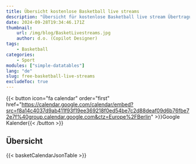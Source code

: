 ```yaml
---
title: Übersicht kostenlose Basketball live streams
description: "Übersicht für kostenlose Basketball live stream Übertragungen von magentasport, sportschau und anderen"
date: 2024-09-28T19:34:46.171Z
thumbnail:
    url: /img/blog/BasketLivestreams.jpg
    author: d.o. (Copilot Designer)
tags:
    - Basketball
categories:
    - Sport
modules: ["simple-datatables"]
lang: "de"
slug: free-basketball-live-streams
excludeToc: true
---
```


{{< button icon="fa calendar" order="first" href="https://calendar.google.com/calendar/embed?src=f8a14c4037d9ab411f93f19ee369218f0ed54be7c2d88deaf09d6b76fbe72e7f%40group.calendar.google.com&ctz=Europe%2FBerlin" >}}Google Kalender{{< /button >}}

## Übersicht

{{< basketCalendarJsonTable >}}

<!-- 

{{< table sortable="true" paging="true" searchable="true" >}}
| Date  | Day | Time            | Teams                                      | Channel                                                                 |
|-------|-----|------------------|--------------------------------------------|-------------------------------------------------------------------------|
| 4 Oct | Fri | 18:00 – 19:30    | Boston Celtics vs. Denver Nuggets          | ran.de, ran App, Joyn                                                   |
| 4 Oct | Fri | 19:15 – 20:45    | Fenerbahce Beko Istanbul vs Olympiakos Piräus | magentasport.tv                                                         |
| 5 Oct | Sat | 17:45 – 19:15    | Eisbären Bremerhaven vs. HAKRO Merlins Crailsheim | [sportdeutschland.tv](https://sportdeutschland.tv/videos/basketball)    |
| 5 Oct | Sat | 18:45 – 20:15    | ART Giants Düsseldorf vs. Science City Jena | [sportdeutschland.tv](https://sportdeutschland.tv/videos/basketball)    |
| 5 Oct | Sat | 18:45 – 20:15    | BBC Bayreuth vs. Phoenix Hagen             | [sportdeutschland.tv](https://sportdeutschland.tv/videos/basketball)    |
| 5 Oct | Sat | 19:05 – 20:35    | Uni Baskets Münster vs. GIESSEN 46ers      | [sportdeutschland.tv](https://sportdeutschland.tv/videos/basketball)    |
| 6 Oct | Sun | 16:30 – 18:00    | Baskets Bonn vs Alba Berlin                | welt.tv                                                                 |
| 11 Oct| Fri | 20:15 – 21:45    | FC Barcelona vs ALBA BERLIN                | magentasport.tv                                                         |
| 13 Oct| Sun | 21:00 – 22:30    | New Orleans Pelicans at Miami Heat         | Live stream on ran.de, ran App and Joyn                                  |
| 16 Oct| Wed | 20:15 – 21:45    | FC Barcelona vs AS Monaco                  | magentasport.tv                                                         |
| 18 Oct| Fri | 19:45 – 21:15    | Roter Stern Belgrad vs FC Barcelona        | magentasport.tv                                                         |
| 20 Oct| Sun | 16:30 – 18:00    | Alba Berlin vs Niners Chemnitz             | welt.tv                                                                 |
| 25 Oct| Fri | 20:30 – 22:00    | FC Bayern München vs Olympiakos Piräus     | magentasport.tv                                                         |
| 27 Oct| Sun | 15:30 – 17:00    | Bayern München vs Würzburg Baskets         | welt.tv                                                                 |
| 30 Oct| Wed | 18:45 – 20:15    | Zalgiris Kaunas vs Roter Stern Belgrad     | magentasport.tv                                                         |
| 1 Nov | Fri | 19:45 – 21:15    | ASVEL Villeurbanne vs FC Bayern München    | magentasport.tv                                                         |
| 3 Nov | Sun | 15:30 – 17:00    | Syntainics MBC vs Baskets Oldenburg        | welt.tv                                                                 |
| 7 Nov | Thu | 18:45 – 20:15    | Deutschland vs Griechenland                | magentasport.tv                                                         |
| 8 Nov | Fri | 20:00 – 21:30    | Panathinaikos AKTOR Athen vs Olympiakos Piräus | magentasport.tv                                                         |
| 10 Nov| Sun | 15:30 – 17:00    | Niners Chemnitz vs Baskets Oldenburg       | welt.tv                                                                 |
| 10 Nov| Sun | 16:45 – 18:15    | Deutschland vs Tschechien                  | magentasport.tv                                                         |
| 13 Nov| Wed | 17:45 – 19:15    | Partizan Mozzart Bet Belgrad vs FC Barcelona | magentasport.tv                                                         |
| 15 Nov| Fri | 20:15 – 21:45    | Partizan Mozzart Bet Belgrad vs EA7 Emporio Armani Mailand | magentasport.tv                                                         |
| 17 Nov| Sun | 14:00 – 15:30    | SC Rasta Vechta vs Alba Berlin             | welt.tv                                                                 |
| 22 Nov| Fri | 19:00 – 20:30    | Schweden vs Deutschland                    | magentasport.tv                                                         |
| 22 Nov| Fri | 20:15 – 21:45    | FC Bayern München vs FC Barcelona          | magentasport.tv                                                         |
| 25 Nov| Mon | 19:00 – 20:30    | Deutschland vs Schweden                    | magentasport.tv                                                         |
| 29 Nov| Fri | 19:45 – 21:15    | Roter Stern Belgrad vs FC Bayern München   | magentasport.tv                                                         |
| 4 Dec | Wed | 20:30 – 22:00    | Virtus Segafredo Bologna vs ALBA BERLIN    | magentasport.tv                                                         |
| 6 Dec | Fri | 18:45 – 20:15    | AS Monaco vs ALBA BERLIN                   | magentasport.tv                                                         |
| 13 Dec| Fri | 20:15 – 21:45    | FC Barcelona vs EA7 Emporio Armani Mailand | magentasport.tv                                                         |
{{< /table >}} -->
